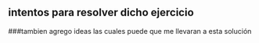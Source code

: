 ## intentos para resolver dicho ejercicio
###tambien agrego ideas las cuales puede que me llevaran a esta solución